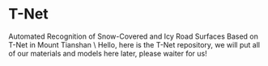 # T-Net
Automated Recognition of Snow-Covered and Icy Road Surfaces Based on T-Net in Mount Tianshan \\
Hello, here is the T-Net repository, we will put all of our materials and models here later, please waiter for us!
